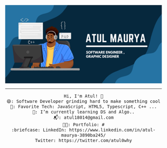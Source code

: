 <img src="https://github.com/atulbot/atulbot/blob/main/github_banner.png"/>
 <hr></hr>
<p align="center">
  <samp>
    Hi, I'm Atul! 👋 <br>
    😄: Software Developer grinding hard to make something cool  <br>
    🙂: Favorite Tech: JavaScript, HTML5, Typescript, C++ ... <br>
    📖: I’m currently learning DS and Algo.. <br>
    📬:	atul18014@gmail.com <br>
    🧑‍🎨: Portfolio: # <br>
    :briefcase: LinkedIn: https://www.linkedin.com/in/atul-maurya-3890ba245/ <br>
                Twitter: https://twitter.com/atul0why
  </samp>
</p>
